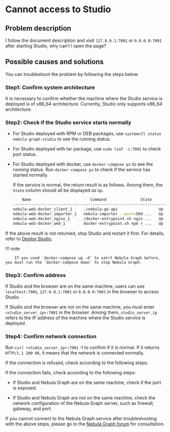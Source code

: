 # Cannot access to Studio

## Problem description

I follow the document description and visit `127.0.0.1:7001` or `0.0.0.0:7001` after starting Studio, why can’t I open the page?

## Possible causes and solutions

You can troubleshoot the problem by following the steps below.

### Step1: Confirm system architecture

It is necessary to confirm whether the machine where the Studio service is deployed is of x86_64 architecture. Currently, Studio only supports x86_64 architecture.

### Step2: Check if the Studio service starts normally

- For Studio deployed with RPM or DEB packages, use `systemctl status nebula-graph-studio` to see the running status.

- For Studio deployed with tar package, use `sudo lsof -i:7001` to check port status.

- For Studio deployed with docker, use `docker-compose ps` to see the running status.
Run `docker-compose ps` to check if the service has started normally.

  If the service is normal, the return result is as follows. Among them, the `State` column should all be displayed as `Up`.

  ```bash
      Name                          Command               State               Ports
  ------------------------------------------------------------------------------------------------------
  nebula-web-docker_client_1     ./nebula-go-api                  Up      0.0.0.0:32782->8080/tcp
  nebula-web-docker_importer_1   nebula-importer --port=569 ...   Up      0.0.0.0:32783->5699/tcp
  nebula-web-docker_nginx_1      /docker-entrypoint.sh ngin ...   Up      0.0.0.0:7001->7001/tcp, 80/tcp
  nebula-web-docker_web_1        docker-entrypoint.sh npm r ...   Up      0.0.0.0:32784->7001/tcp
  ```

If the above result is not returned, stop Studio and restart it first. For details, refer to [Deploy Studio](../deploy-connect/st-ug-deploy.md).

  !!! note

        If you used `docker-compose up -d` to satrt Nebula Graph before, you must run the `docker-compose down` to stop Nebula Graph.

### Step3: Confirm address

If Studio and the browser are on the same machine, users can use `localhost:7001`, `127.0.0.1:7001` or `0.0.0.0:7001` in the browser to access Studio.

If Studio and the browser are not on the same machine, you must enter `<studio_server_ip>:7001` in the browser. Among them, `studio_server_ip` refers to the IP address of the machine where the Studio service is deployed.

### Step4: Confirm network connection

Run `curl <studio_server_ip>:7001` -I to confirm if it is normal. If it returns `HTTP/1.1 200 OK`, it means that the network is connected normally.

If the connection is refused, check according to the following steps:

If the connection fails, check according to the following steps:

- If Studio and Nebula Graph are on the same machine, check if the port is exposed.

- If Studio and Nebula Graph are not on the same machine, check the network configuration of the Nebula Graph server, such as firewall, gateway, and port.

If you cannot connect to the Nebula Graph service after troubleshooting with the above steps, please go to the [Nebula Graph forum](https://discuss.nebula-graph.io) for consultation.